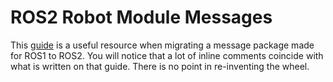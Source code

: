 # ROS2 Robot Module Messages

This [guide](https://www.allisonthackston.com/articles/bridging_ros_ros2.html) is a useful resource when migrating a message package made for ROS1 to ROS2. You will notice that a lot of inline comments coincide with what is written on that guide. There is no point in re-inventing the wheel.
